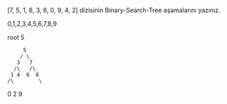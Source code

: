 [7, 5, 1, 8, 3, 6, 0, 9, 4, 2] dizisinin Binary-Search-Tree aşamalarını yazınız.

0,1,2,3,4,5,6,7,8,9

root 5

         5
        / \
       3   7
      /\   /\
     1 4  6  8
    /\        \
  0   2        9
